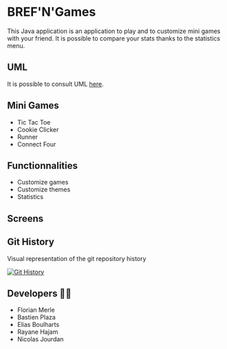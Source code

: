 # BREF'N'Games
This Java application is an application to play and to customize mini games with your friend. It is possible to compare your stats thanks to the statistics menu.

## UML
It is possible to consult UML [here](https://nicolasjourdan.github.io/brefngames/).

## Mini Games
- Tic Tac Toe
- Cookie Clicker
- Runner
- Connect Four

## Functionnalities
- Customize games
- Customize themes
- Statistics

## Screens

## Git History
Visual representation of the git repository history

[![Git History](https://img.youtube.com/vi/6LCyB9z3E8c/0.jpg)](https://youtu.be/6LCyB9z3E8c)

## Developers 👨‍💻
- Florian Merle
- Bastien Plaza
- Elias Boulharts
- Rayane Hajam
- Nicolas Jourdan
